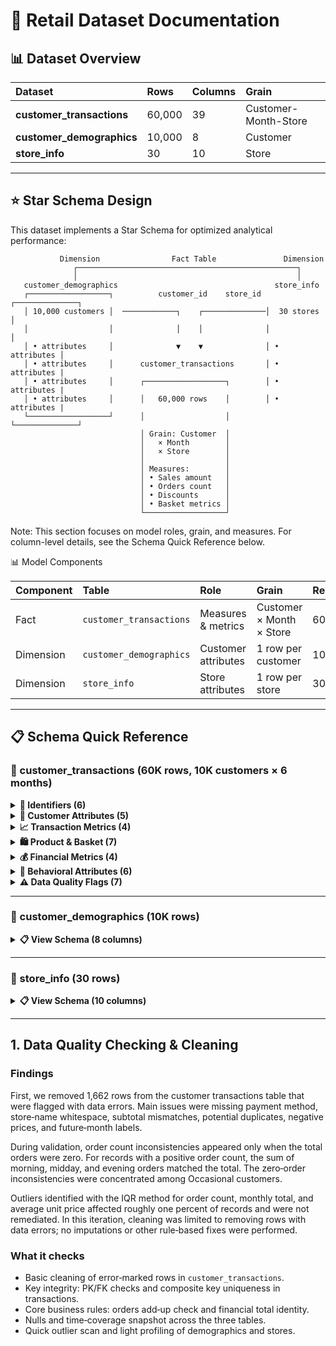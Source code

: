 # 🛒 Retail Dataset Documentation

## 📊 Dataset Overview

|Dataset|Rows|Columns|Grain|
|:---|:---|:---|:---|
|**customer_transactions**|60,000|39|Customer-Month-Store|
|**customer_demographics**|10,000|8|Customer|
|**store_info**|30|10|Store|

---

## ⭐ Star Schema Design

This dataset implements a Star Schema for optimized analytical performance:

```
           Dimension                Fact Table               Dimension
              ┌─────────────────────────────────────────────────┐
              │                                                 │
   customer_demographics                                   store_info
   ┌──────────────────┐          customer_id    store_id  ┌──────────────┐
   │ 10,000 customers │  ────────────┐    ┌──────────────│  30 stores   │
   │                  │              │    │              │              │
   │ • attributes     │              ▼    ▼              │ • attributes │
   │ • attributes     │      customer_transactions       │ • attributes |
   │ • attributes     │      ┌──────────────────┐        │ • attributes |
   │ • attributes     │      │   60,000 rows    │        │ • attributes |
   └──────────────────┘      │                  │        └──────────────┘
                             │ Grain: Customer  │
                             │   × Month        │
                             │   × Store        │
                             │                  │
                             │ Measures:        │
                             │ • Sales amount   │
                             │ • Orders count   │
                             │ • Discounts      │
                             │ • Basket metrics │
                             └──────────────────┘
```

Note: This section focuses on model roles, grain, and measures. For column-level details, see the Schema Quick Reference below.

📊 Model Components

| Component | Table | Role | Grain | Records |
|:---|:---|:---|:---|:---|
| Fact | `customer_transactions` | Measures & metrics | Customer × Month × Store | 60,000 |
| Dimension | `customer_demographics` | Customer attributes | 1 row per customer | 10,000 |
| Dimension | `store_info` | Store attributes | 1 row per store | 30 |

---

## 📋 Schema Quick Reference

### 🧾 customer_transactions (60K rows, 10K customers × 6 months)

<details>
<summary><b>🔑 Identifiers (6)</b></summary>

- `customer_id`, `month`, `store_id`, `store_name`, `city`, `province`

</details>

<details>
<summary><b>👤 Customer Attributes (5)</b></summary>

- `customer_segment` (Regular, Occasional, VIP)
- `is_loyalty_member`, `customer_tenure_months`, `household_size`, `income_bucket` (<50k, 50-100k, >100k)

</details>

<details>
<summary><b>📈 Transaction Metrics (4)</b></summary>

- `orders_count`, `morning_orders`, `midday_orders`, `evening_orders`

</details>

<details>
<summary><b>🛍️ Product & Basket (7)</b></summary>

- `distinct_products`, `unit_prices`, `quantities`, `line_subtotals`
- `basket_size_unique`, `avg_unit_price`, `items_value_sum`

</details>

<details>
<summary><b>💰 Financial Metrics (4)</b></summary>

- `month_subtotal`, `month_discount`, `month_tax`, `month_total`

</details>

<details>
<summary><b>🎯 Behavioral Attributes (6)</b></summary>

- `top_category`, `dominant_payment_method` (Credit/Debit/Cash/Mobile)
- `promotion_applied`, `season`, `has_back_to_school`, `big_customer`

</details>

<details>
<summary><b>⚠️ Data Quality Flags (7)</b></summary>

- `data_errors`, `dominant_payment_method_error`, `unit_prices_error`
- `store_name_error`, `month_error`, `subtotal_error`, `duplicate_error`

</details>

---

### 👥 customer_demographics (10K rows)

<details>
<summary><b>📋 View Schema (8 columns)</b></summary>

|Field|Description|
|:---|:---|
|`customer_id` 🔑|Unique identifier|
|`customer_segment`|Regular / Occasional / VIP|
|`is_loyalty_member`|Boolean|
|`household_size`|Number of people|
|`income_bucket`|<50k / 50-100k / >100k|
|`customer_tenure_months`|Months since first purchase|
|`age`|Years|
|`gender`|M / F / Other|

</details>

---

### 🏪 store_info (30 rows)

<details>
<summary><b>📋 View Schema (10 columns)</b></summary>

|Field|Description|
|:---|:---|
|`store_id` 🔑|Unique identifier|
|`store_name`, `city`, `province`|Location|
|`lat`, `lon`|Coordinates|
|`store_size_sqft`|Square footage|
|`num_employees`|Staff count|
|`store_type`|Neighborhood / Superstore / Express|
|`avg_daily_customers`|Daily traffic|

</details>

---

## 1. Data Quality Checking & Cleaning

### Findings

First, we removed 1,662 rows from the customer transactions table that were flagged with data errors. Main issues were missing payment method, store‑name whitespace, subtotal mismatches, potential duplicates, negative prices, and future‑month labels.

During validation, order count inconsistencies appeared only when the total orders were zero. For records with a positive order count, the sum of morning, midday, and evening orders matched the total. The zero‑order inconsistencies were concentrated among Occasional customers.

Outliers identified with the IQR method for order count, monthly total, and average unit price affected roughly one percent of records and were not remediated. In this iteration, cleaning was limited to removing rows with data errors; no imputations or other rule‑based fixes were performed.

### What it checks

- Basic cleaning of error‑marked rows in `customer_transactions`.
- Key integrity: PK/FK checks and composite key uniqueness in transactions.
- Core business rules: orders add‑up check and financial total identity.
- Nulls and time‑coverage snapshot across the three tables.
- Quick outlier scan and light profiling of demographics and stores.
